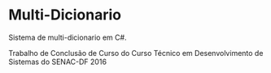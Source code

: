 # Multi-Dicionario

Sistema de multi-dicionario em C#. 

Trabalho de Conclusão de Curso do Curso Técnico em Desenvolvimento de Sistemas do SENAC-DF 2016
